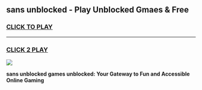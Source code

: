 
## sans unblocked - Play Unblocked Gmaes & Free
<h3>
<a href="https://news.freeplayer.one?title=sans_unblocked&ref=16F">CLICK TO PLAY</a></h3>
<hr>

<h3>
<a href="https://news.freeplayer.one?title=sans_unblocked&ref=16F">CLICK 2 PLAY</a>
  
</h3>

<a href="https://news.freeplayer.one?title=sans_unblocked&ref=16F/"><img src="https://clearcache.store/games.png"></a>


**sans unblocked games unblocked: Your Gateway to Fun and Accessible Online Gaming**
